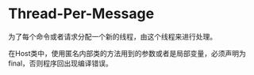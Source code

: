 # Thread-Per-Message 
为了每个命令或者请求分配一个新的线程，由这个线程来进行处理。

在Host类中，使用匿名内部类的方法用到的参数或者是局部变量，必须声明为final，否则程序回出现编译错误。
